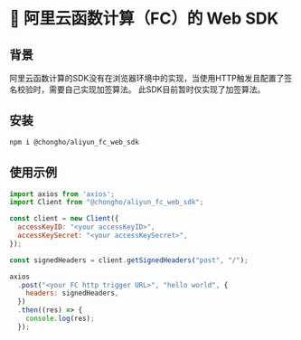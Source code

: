 # 🚀 阿里云函数计算（FC）的 Web SDK
## 背景

阿里云函数计算的SDK没有在浏览器环境中的实现，当使用HTTP触发且配置了签名校验时，需要自己实现加签算法。
此SDK目前暂时仅实现了加签算法。

## 安装

```bash
npm i @chongho/aliyun_fc_web_sdk
```

## 使用示例

```javascript
import axios from 'axios';
import Client from "@chongho/aliyun_fc_web_sdk";

const client = new Client({
  accessKeyID: "<your accessKeyID>",
  accessKeySecret: "<your accessKeySecret>",
});

const signedHeaders = client.getSignedHeaders("post", "/");

axios
  .post("<your FC http trigger URL>", "hello world", {
    headers: signedHeaders,
  })
  .then((res) => {
    console.log(res);
  });

```
